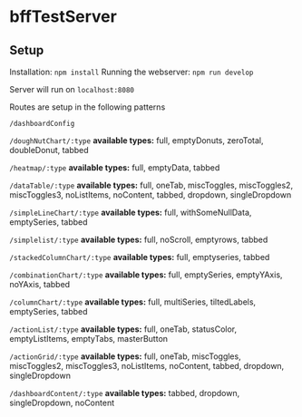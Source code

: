 # bffTestServer

## Setup

Installation: `npm install`
Running the webserver: `npm run develop`

Server will run on `localhost:8080`

Routes are setup in the following patterns

`/dashboardConfig`

`/doughNutChart/:type` **available types:** full, emptyDonuts, zeroTotal, doubleDonut, tabbed

`/heatmap/:type`  **available types:** full, emptyData, tabbed

`/dataTable/:type`  **available types:** full, oneTab, miscToggles, miscToggles2, miscToggles3, noListItems, noContent, tabbed, dropdown, singleDropdown

`/simpleLineChart/:type`  **available types:** full, withSomeNullData, emptySeries, tabbed

`/simplelist/:type`  **available types:** full, noScroll, emptyrows, tabbed

`/stackedColumnChart/:type`  **available types:** full, emptyseries, tabbed

`/combinationChart/:type`  **available types:** full, emptySeries, emptyYAxis, noYAxis, tabbed

`/columnChart/:type`  **available types:** full, multiSeries, tiltedLabels, emptySeries, tabbed

`/actionList/:type` **available types:** full, oneTab, statusColor, emptyListItems, emptyTabs, masterButton

`/actionGrid/:type`  **available types:** full, oneTab, miscToggles, miscToggles2, miscToggles3, noListItems, noContent, tabbed, dropdown, singleDropdown

`/dashboardContent/:type`  **available types:** tabbed, dropdown, singleDropdown, noContent

